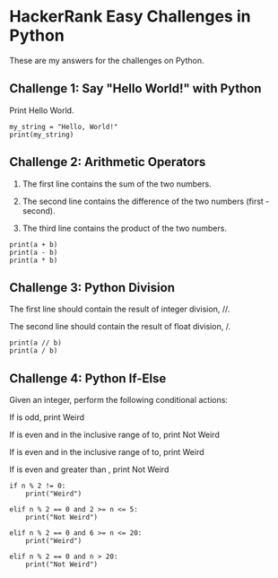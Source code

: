 # HackerRank Easy Challenges in Python

These are my answers for the challenges on Python.

## Challenge 1: Say "Hello World!" with Python

Print Hello World.

```
my_string = "Hello, World!"
print(my_string)
```

## Challenge 2: Arithmetic Operators

1. The first line contains the sum of the two numbers.

2. The second line contains the difference of the two numbers (first - second).

3. The third line contains the product of the two numbers.

```
print(a + b)
print(a - b)
print(a * b)
```

## Challenge 3: Python Division

The first line should contain the result of integer division, //. 

The second line should contain the result of float division, /. 

```
print(a // b)
print(a / b)
```

## Challenge 4: Python If-Else

Given an integer, perform the following conditional actions:

If is odd, print Weird

If is even and in the inclusive range of to, print Not Weird

If is even and in the inclusive range of to, print Weird

If is even and greater than , print Not Weird

```
if n % 2 != 0:
    print("Weird")

elif n % 2 == 0 and 2 >= n <= 5:
    print("Not Weird")
        
elif n % 2 == 0 and 6 >= n <= 20:
    print("Weird")
        
elif n % 2 == 0 and n > 20:
    print("Not Weird")
```
